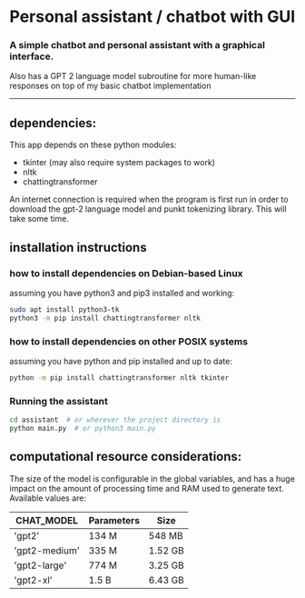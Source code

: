 # Personal assistant / chatbot with GUI

### A simple chatbot and personal assistant with a graphical interface.

Also has a GPT 2 language model subroutine for more human-like responses on top of my basic chatbot implementation

----------------


## dependencies:

This app depends on these python modules:
 * tkinter (may also require system packages to work)
 * nltk
 * chattingtransformer

An internet connection is required when the program is first run in order to download the gpt-2 language model and
punkt tokenizing library. This will take some time.

## installation instructions

### how to install dependencies on Debian-based Linux

assuming you have python3 and pip3 installed and working:
```bash
sudo apt install python3-tk
python3 -m pip install chattingtransformer nltk
```

### how to install dependencies on other POSIX systems

assuming you have python and pip installed and up to date:
```bash
python -m pip install chattingtransformer nltk tkinter
```

### Running the assistant

```bash
cd assistant  # or wherever the project directory is
python main.py  # or python3 main.py
```

## computational resource considerations:

The size of the model is configurable in the global variables, and has a huge impact on the amount of processing time
and RAM used to generate text. Available values are:

|   CHAT_MODEL   |  Parameters  |    Size     |
|----------------|--------------|-------------|
| 'gpt2'         |    134 M     |   548  MB   |
| 'gpt2-medium'  |    335 M     |   1.52 GB   |
| 'gpt2-large'   |    774 M     |   3.25 GB   |
| 'gpt2-xl'      |    1.5 B     |   6.43 GB   |
